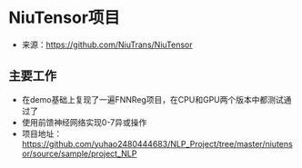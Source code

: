 # NiuTensor项目
+ 来源：https://github.com/NiuTrans/NiuTensor

## 主要工作
+ 在demo基础上复现了一遍FNNReg项目，在CPU和GPU两个版本中都测试通过了
+ 使用前馈神经网络实现0-7异或操作
+ 项目地址：https://github.com/yuhao2480444683/NLP_Project/tree/master/niutensor/source/sample/project_NLP

